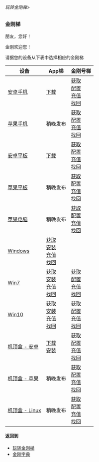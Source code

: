 ###### 玩转金刚梯>


### 金刚梯
朋友，您好！

金刚欢迎您！

请据您的设备从下表中选择相应的金刚梯

|设备|App梯|金刚号梯 |
|----------- |  ----------- | ----------- | 
|[安卓手机](https://github.com/a2zitpro/web/blob/master/LadderFree/kkDictionary/AndroidPhone.md)|[下载   ](https://github.com/a2zitpro/web/blob/master/LadderFree/Android/Phone/KKLadderAPP/KKLadderAPPGet.md)                                                                                                                                                                                                                                                                                                                                                                     |[获取](https://github.com/a2zitpro/web/blob/master/LadderFree/kkDictionary/KKLadderKKIDGet.md)<br>  [配置](https://github.com/a2zitpro/web/blob/master/LadderFree/Android/Phone/KKLadderKKID/KKLadderKKIDConfigure.md)<br> [充值](https://github.com/a2zitpro/web/blob/master/LadderFree/kkDictionary/KKDataTrafficChargeForKKLadderKKID.md)<br>  [找回](https://github.com/a2zitpro/web/blob/master/LadderFree/kkDictionary/KKLadderKKIDGetBack.md)<br>|
|[苹果手机](https://github.com/a2zitpro/web/blob/master/LadderFree/kkDictionary/Apple_iPhone.md)|稍晚发布                                                                                                                                                                                                                                                                                                                                                                                                                                                                           |[获取](https://github.com/a2zitpro/web/blob/master/LadderFree/kkDictionary/KKLadderKKIDGet.md)<br>  [配置](https://github.com/a2zitpro/web/blob/master/LadderFree/Apple/iPhone/KKLadderKKID/KKLadderKKIDConfigure.md)<br>   [充值](https://github.com/a2zitpro/web/blob/master/LadderFree/kkDictionary/KKDataTrafficChargeForKKLadderKKID.md)<br>  [找回](https://github.com/a2zitpro/web/blob/master/LadderFree/kkDictionary/KKLadderKKIDGetBack.md)<br>|
|[安卓平板](https://github.com/a2zitpro/web/blob/master/LadderFree/kkDictionary/AndroidPad.md)|[下载   ](https://github.com/a2zitpro/web/blob/master/LadderFree/Android/Pad/KKLadderAPP/KKLadderAPPGet.md)                                                                                                                                                                                                                                                                                                                                                                       |[获取](https://github.com/a2zitpro/web/blob/master/LadderFree/kkDictionary/KKLadderKKIDGet.md)<br>  [配置](https://github.com/a2zitpro/web/blob/master/LadderFree/Android/Pad/KKLadderKKID/KKLadderKKIDConfigure.md)<br>   [充值](https://github.com/a2zitpro/web/blob/master/LadderFree/kkDictionary/KKDataTrafficChargeForKKLadderKKID.md)<br>  [找回](https://github.com/a2zitpro/web/blob/master/LadderFree/kkDictionary/KKLadderKKIDGetBack.md)<br>|
|[苹果平板](https://github.com/a2zitpro/web/blob/master/LadderFree/kkDictionary/Apple_iPad.md)|稍晚发布                                                                                                                                                                                                                                                                                                                                                                                                                                                                           |[获取](https://github.com/a2zitpro/web/blob/master/LadderFree/kkDictionary/KKLadderKKIDGet.md)<br>  [配置](https://github.com/a2zitpro/web/blob/master/LadderFree/Apple/iPad/KKLadderKKID/KKLadderKKIDConfigure.md)<br>     [充值](https://github.com/a2zitpro/web/blob/master/LadderFree/kkDictionary/KKDataTrafficChargeForKKLadderKKID.md)<br>  [找回](https://github.com/a2zitpro/web/blob/master/LadderFree/kkDictionary/KKLadderKKIDGetBack.md)<br>|
|[苹果电脑](https://github.com/a2zitpro/web/blob/master/LadderFree/kkDictionary/Apple_MacOS.md)|稍晚发布                                                                                                                                                                                                                                                                                                                                                                                                                                                                           |[获取](https://github.com/a2zitpro/web/blob/master/LadderFree/kkDictionary/KKLadderKKIDGet.md)<br>  [配置](https://github.com/a2zitpro/web/blob/master/LadderFree/Apple/MacOS/KKLadderKKID/KKLadderKKIDConfigure.md)<br>    [充值](https://github.com/a2zitpro/web/blob/master/LadderFree/kkDictionary/KKDataTrafficChargeForKKLadderKKID.md)<br>  [找回](https://github.com/a2zitpro/web/blob/master/LadderFree/kkDictionary/KKLadderKKIDGetBack.md)<br>|
|[Windows](https://github.com/a2zitpro/web/blob/master/LadderFree/kkDictionary/OS_Windows.md) |[获取](https://github.com/a2zitpro/web/blob/master/LadderFree/Windows/WinAllVersion/KKLadderAPP/KKLadderAPPGet.md)<br> [安装](https://github.com/a2zitpro/web/blob/master/LadderFree/Windows/WinAllVersion/KKLadderAPP/KKLadderAPPConfigure.md)<br> [充值](https://github.com/a2zitpro/web/blob/master/LadderFree/kkDictionary/KKDataTrafficChargeForKKLadderKKID.md)<br>        [找回](https://github.com/a2zitpro/web/blob/master/LadderFree/kkDictionary/KKLadderKKIDGetBack.md) ||
|[Win7](https://github.com/a2zitpro/web/blob/master/LadderFree/kkDictionary/OS_Win7.md)       |[获取](https://github.com/a2zitpro/web/blob/master/LadderFree/Windows/Win7/KKLadderAPP/KKLadderAPPGet.md)         <br> [安装](https://github.com/a2zitpro/web/blob/master/LadderFree/Windows/Win7/KKLadderAPP/KKLadderAPPConfigure.md) <br>         [充值](https://github.com/a2zitpro/web/blob/master/LadderFree/kkDictionary/KKDataTrafficChargeForKKLadderKKID.md)<br>        [找回](https://github.com/a2zitpro/web/blob/master/LadderFree/kkDictionary/KKLadderKKIDGetBack.md) |[获取](https://github.com/a2zitpro/web/blob/master/LadderFree/kkDictionary/KKLadderKKIDGet.md)<br>  [配置](https://github.com/a2zitpro/web/blob/master/LadderFree/Windows/Win7/KKLadderKKID/KKLadderKKIDConfigure.md)<br>   [充值](https://github.com/a2zitpro/web/blob/master/LadderFree/kkDictionary/KKDataTrafficChargeForKKLadderKKID.md)<br>  [找回](https://github.com/a2zitpro/web/blob/master/LadderFree/kkDictionary/KKLadderKKIDGetBack.md)<br>|
|[Win10](https://github.com/a2zitpro/web/blob/master/LadderFree/kkDictionary/OS_Win10.md)     |[获取](https://github.com/a2zitpro/web/blob/master/LadderFree/Windows/Win10/KKLadderAPP/KKLadderAPPGet.md)        <br> [安装](https://github.com/a2zitpro/web/blob/master/LadderFree/Windows/Win10/KKLadderAPP/KKLadderAPPConfigure.md) <br>        [充值](https://github.com/a2zitpro/web/blob/master/LadderFree/kkDictionary/KKDataTrafficChargeForKKLadderKKID.md)<br>        [找回](https://github.com/a2zitpro/web/blob/master/LadderFree/kkDictionary/KKLadderKKIDGetBack.md) |[获取](https://github.com/a2zitpro/web/blob/master/LadderFree/kkDictionary/KKLadderKKIDGet.md)<br>  [配置](https://github.com/a2zitpro/web/blob/master/LadderFree/Windows/Win10/KKLadderKKID/KKLadderKKIDConfigure.md)<br>  [充值](https://github.com/a2zitpro/web/blob/master/LadderFree/kkDictionary/KKDataTrafficChargeForKKLadderKKID.md)<br>  [找回](https://github.com/a2zitpro/web/blob/master/LadderFree/kkDictionary/KKLadderKKIDGetBack.md)<br>|
|[机顶盒 - 安卓](https://github.com/a2zitpro/web/blob/master/LadderFree/kkDictionary/AndroidTVBox.md)|[下载 ](https://github.com/a2zitpro/web/blob/master/LadderFree/Android/TVBox/KKLadderAPP/KKLadderAPPGet.md)       <br> [安装](https://github.com/a2zitpro/web/blob/master/LadderFree/Android/TVBox/KKLadderAPP/KKLadderAPPConfigure.md)<br>                                                                                                                                                                                                                                        |[获取](https://github.com/a2zitpro/web/blob/master/LadderFree/kkDictionary/KKLadderKKIDGet.md)<br>  [配置](https://github.com/a2zitpro/web/blob/master/LadderFree/Android/TVBox/KKLadderKKID/KKLadderKKIDConfigure.md)<br> [充值](https://github.com/a2zitpro/web/blob/master/LadderFree/kkDictionary/KKDataTrafficChargeForKKLadderKKID.md)<br>  [找回](https://github.com/a2zitpro/web/blob/master/LadderFree/kkDictionary/KKLadderKKIDGetBack.md)<br>|
|[机顶盒 - 苹果](https://github.com/a2zitpro/web/blob/master/LadderFree/kkDictionary/Apple_TVBox.md)|稍晚发布                                                                                                                                                                                                                                                                                                                                                                                                                                                                           |[获取](https://github.com/a2zitpro/web/blob/master/LadderFree/kkDictionary/KKLadderKKIDGet.md)<br>  [配置](https://github.com/a2zitpro/web/blob/master/LadderFree/Apple/TVBox/KKLadderKKID/KKLadderKKIDConfigure.md)<br>     [充值](https://github.com/a2zitpro/web/blob/master/LadderFree/kkDictionary/KKDataTrafficChargeForKKLadderKKID.md)<br> [找回](https://github.com/a2zitpro/web/blob/master/LadderFree/kkDictionary/KKLadderKKIDGetBack.md)<br>|
|[机顶盒 - Linux](https://github.com/a2zitpro/web/blob/master/LadderFree/kkDictionary/Linux_TVBox.md)|稍晚发布                                                                                                                                                                                                                                                                                                                                                                                                                                                                           |[获取](https://github.com/a2zitpro/web/blob/master/LadderFree/kkDictionary/KKLadderKKIDGet.md)<br>  [配置](https://github.com/a2zitpro/web/blob/master/LadderFree/Linux/TVBox/KKLadderKKID/KKLadderKKIDConfigure.md)<br>     [充值](https://github.com/a2zitpro/web/blob/master/LadderFree/kkDictionary/KKDataTrafficChargeForKKLadderKKID.md)<br> [找回](https://github.com/a2zitpro/web/blob/master/LadderFree/kkDictionary/KKLadderKKIDGetBack.md)<br>|






#### 返回到
- [玩转金刚梯](https://github.com/a2zitpro/web/blob/master/LadderFree/A.md)
- [金刚字典](https://github.com/a2zitpro/web/blob/master/LadderFree/kkDictionary/KKDictionary.md)
